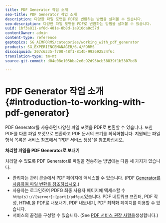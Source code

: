 ```yaml
---
title: PDF Generator 작업 소개
seo-title: PDF Generator 작업 소개
description: 다양한 파일 포맷을 PDF로 변환하는 방법을 살펴볼 수 있습니다.
seo-description: 다양한 파일 포맷을 PDF로 변환하는 방법을 살펴볼 수 있습니다.
uuid: 1bf3a811-ef8d-481e-8b8d-1a910da8c57d
contentOwner: admin
content-type: reference
geptopics: SG_AEMFORMS/categories/working_with_pdf_generator
products: SG_EXPERIENCEMANAGER/6.4/FORMS
discoiquuid: 207c6335-f700-48f1-814b-992692534f6c
translation-type: tm+mt
source-git-commit: d04e08e105bba2e6c92d93bcb58839f1b5307bd8

---
```



# PDF Generator 작업 소개 {#introduction-to-working-with-pdf-generator}

PDF Generator를 사용하면 다양한 파일 포맷을 PDF로 변환할 수 있습니다. 또한 PDF를 다른 파일 포맷으로 변환하고 PDF 문서의 크기를 최적화합니다. 지원되는 파일 형식 목록은 서비스 참조에서 &quot;PDF 서비스 생성&quot;을 [참조하십시오](https://www.adobe.com/go/learn_aemforms_services_63).

**처리할 파일을 PDF Generator로 보내기**

처리할 수 있도록 PDF Generator로 파일을 전송하는 방법에는 다음 세 가지가 있습니다.

* 관리자는 관리 콘솔에서 PDF 페이지에 액세스할 수 있습니다. (PDF [Generator를 사용하여 파일 변환을 참조하십시오](/help/forms/using/admin-help/converting-files-using-pdf-generator.md).)
* 사용자는 로그인하여 PDFG 최종 사용자 페이지에 액세스할 수 `http(s)://[server]:[port]/pdfgui`있습니다. PDF 네트워크 프린터, PDF 작성, HTML을 PDF로 내보내기, PDF 내보내기, PDF 최적화 페이지를 이용할 수 있습니다.
* 서비스의 끝점을 구성할 수 있습니다. (See <!--Fix broken link Managing Endpoints and --> [PDF 서비스 권장 사항을](/help/forms/using/admin-help/configuring-watched-folder-endpoints.md#generate-pdf-service-recommendations)생성합니다.)

